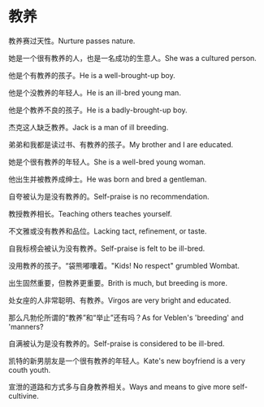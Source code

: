 # 教养

<p><span class="chinese">教养赛过天性。</span><span class="english">Nurture passes nature.</span></p>

<p><span class="chinese">她是一个很有教养的人，也是一名成功的生意人。</span><span class="english">She was a cultured person.</span></p>

<p><span class="chinese">他是个有教养的孩子。</span><span class="english">He is a well-brought-up boy.</span></p>

<p><span class="chinese">他是个没教养的年轻人。</span><span class="english">He is an ill-bred young man.</span></p>

<p><span class="chinese">他是个教养不良的孩子。</span><span class="english">He is a badly-brought-up boy.</span></p>

<p><span class="chinese">杰克这人缺乏教养。</span><span class="english">Jack is a man of ill breeding.</span></p>

<p><span class="chinese">弟弟和我都是读过书、有教养的孩子。</span><span class="english">My brother and I are educated.</span></p>

<p><span class="chinese">她是个很有教养的年轻人。</span><span class="english">She is a well-bred young woman.</span></p>

<p><span class="chinese">他出生并被教养成绅士。</span><span class="english">He was born and bred a gentleman.</span></p>

<p><span class="chinese">自夸被认为是没有教养的。</span><span class="english">Self-praise is no recommendation.</span></p>

<p><span class="chinese">教授教养相长。</span><span class="english">Teaching others teaches yourself.</span></p>

<p><span class="chinese">不文雅或没有教养和品位。</span><span class="english">Lacking tact, refinement, or taste.</span></p>

<p><span class="chinese">自我标榜会被认为没有教养。</span><span class="english">Self-praise is felt to be ill-bred.</span></p>

<p><span class="chinese">没用教养的孩子。“袋熊嘟囔着。</span><span class="english">"Kids! No respect" grumbled Wombat.</span></p>

<p><span class="chinese">出生固然重要，但教养更重要。</span><span class="english">Brith is much, but breeding is more.</span></p>

<p><span class="chinese">处女座的人非常聪明、有教养。</span><span class="english">Virgos are very bright and educated.</span></p>

<p><span class="chinese">那么凡勃伦所谓的“教养”和“举止”还有吗？</span><span class="english">As for Veblen's 'breeding' and 'manners?</span></p>

<p><span class="chinese">自满被认为是没有教养的。</span><span class="english">Self-praise is considered to be ill-bred.</span></p>

<p><span class="chinese">凯特的新男朋友是一个很有教养的年轻人。</span><span class="english">Kate's new boyfriend is a very couth youth.</span></p>

<p><span class="chinese">宣泄的道路和方式多与自身教养相关。</span><span class="english">Ways and means to give more self-cultivine.</span></p>

